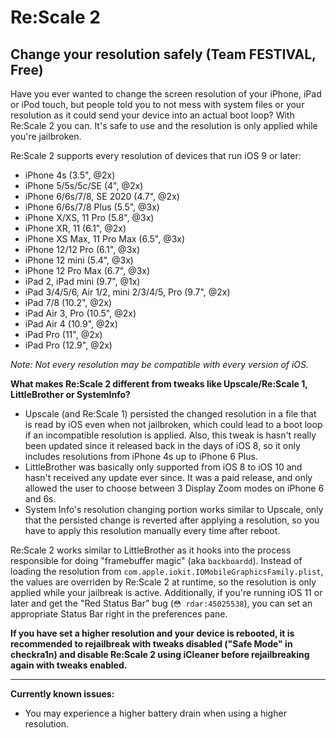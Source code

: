 # Re:Scale 2
## Change your resolution safely (Team FESTIVAL, Free)

Have you ever wanted to change the screen resolution of your iPhone, iPad or iPod touch, but people told you to not mess with system files or your resolution as it could send your device into an actual boot loop? With Re:Scale 2 you can. It's safe to use and the resolution is only applied while you're jailbroken.

Re:Scale 2 supports every resolution of devices that run iOS 9 or later:

- iPhone 4s (3.5", @2x)
- iPhone 5/5s/5c/SE (4", @2x)
- iPhone 6/6s/7/8, SE 2020 (4.7", @2x)
- iPhone 6/6s/7/8 Plus (5.5", @3x)
- iPhone X/XS, 11 Pro (5.8", @3x)
- iPhone XR, 11 (6.1", @2x)
- iPhone XS Max, 11 Pro Max (6.5", @3x)
- iPhone 12/12 Pro (6.1", @3x)
- iPhone 12 mini (5.4", @3x)
- iPhone 12 Pro Max (6.7", @3x)
- iPad 2, iPad mini (9.7", @1x)
- iPad 3/4/5/6, Air 1/2, mini 2/3/4/5, Pro (9.7", @2x)
- iPad 7/8 (10.2", @2x)
- iPad Air 3, Pro (10.5", @2x)
- iPad Air 4 (10.9", @2x)
- iPad Pro (11", @2x)
- iPad Pro (12.9", @2x)

_Note: Not every resolution may be compatible with every version of iOS._

__What makes Re:Scale 2 different from tweaks like Upscale/Re:Scale 1, LittleBrother or SystemInfo?__

- Upscale (and Re:Scale 1) persisted the changed resolution in a file that is read by iOS even when not jailbroken, which could lead to a boot loop if an incompatible resolution is applied. Also, this tweak is hasn't really been updated since it released back in the days of iOS 8, so it only includes resolutions from iPhone 4s up to iPhone 6 Plus.
- LittleBrother was basically only supported from iOS 8 to iOS 10 and hasn't received any update ever since. It was a paid release, and only allowed the user to choose between 3 Display Zoom modes on iPhone 6 and 6s.
- System Info's resolution changing portion works similar to Upscale, only that the persisted change is reverted after applying a resolution, so you have to apply this resolution manually every time after reboot.

Re:Scale 2 works similar to LittleBrother as it hooks into the process responsible for doing "framebuffer magic" (aka `backboardd`). Instead of loading the resolution from `com.apple.iokit.IOMobileGraphicsFamily.plist`, the values are overriden by Re:Scale 2 at runtime, so the resolution is only applied while your jailbreak is active. Additionally, if you're running iOS 11 or later and get the "Red Status Bar" bug (`😳 rdar:45025538`), you can set an appropriate Status Bar right in the preferences pane.

__If you have set a higher resolution and your device is rebooted, it is recommended to rejailbreak with tweaks disabled ("Safe Mode" in checkra1n) and disable Re:Scale 2 using iCleaner before rejailbreaking again with tweaks enabled.__

---

__Currently known issues:__

- You may experience a higher battery drain when using a higher resolution.